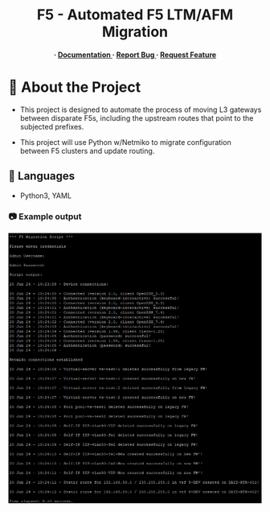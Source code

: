 <div align='center'>

<h1>F5 - Automated F5 LTM/AFM Migration</h1>
<h4> <span> · </span> <a href="https://github.com/daisy-dynawhite/F5-Migration/blob/master/README.md"> Documentation </a> <span> · </span> <a href="https://github.com/daisy-dynawhite/F5-Migration/issues"> Report Bug </a> <span> · </span> <a href="https://github.com/daisy-dynawhite/F5-Migration/issues"> Request Feature </a> </h4>
</div>

# :star2: About the Project
- <p>This project is designed to automate the process of moving L3 gateways between disparate F5s, including the upstream routes that point to the subjected prefixes.</p>
- <p>This project will use Python w/Netmiko to migrate configuration between F5 clusters and update routing.</p>

## :dart: Languages
- Python3, YAML
### :camera: Example output
<div align="left"> <a href=""><img src="https://github.com/daisy-dynawhite/F5-Migration-Python/blob/main/Untitled.png" alt='image'/></a> </div>

